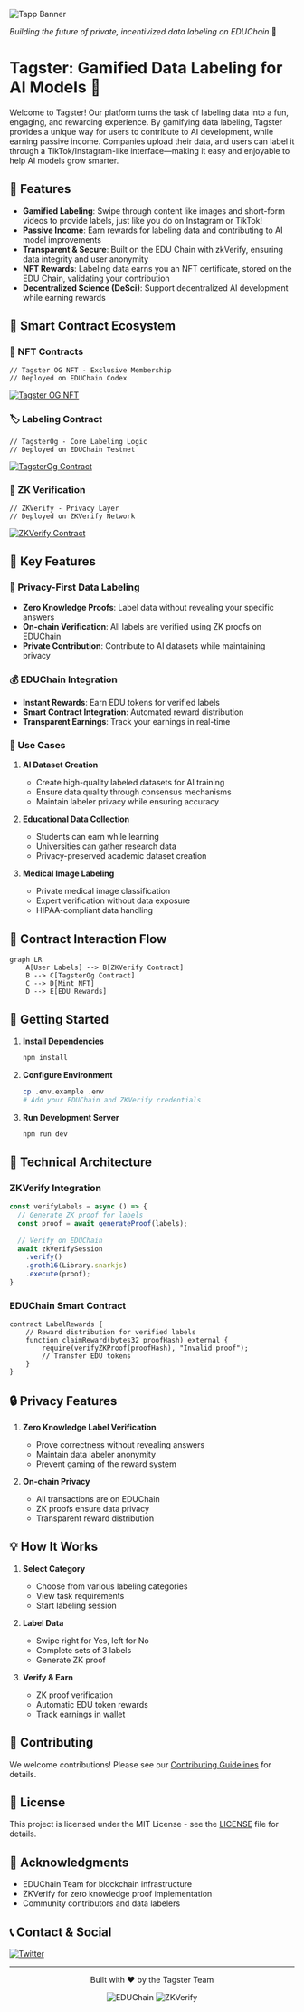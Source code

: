 ![Tapp Banner](public/banner.png)

*Building the future of private, incentivized data labeling on EDUChain* 🚀

# Tagster: Gamified Data Labeling for AI Models 🚀

Welcome to Tagster! Our platform turns the task of labeling data into a fun, engaging, and rewarding experience. By gamifying data labeling, Tagster provides a unique way for users to contribute to AI development, while earning passive income. Companies upload their data, and users can label it through a TikTok/Instagram-like interface—making it easy and enjoyable to help AI models grow smarter.

## 🌟 Features

- **Gamified Labeling**: Swipe through content like images and short-form videos to provide labels, just like you do on Instagram or TikTok!
- **Passive Income**: Earn rewards for labeling data and contributing to AI model improvements
- **Transparent & Secure**: Built on the EDU Chain with zkVerify, ensuring data integrity and user anonymity
- **NFT Rewards**: Labeling data earns you an NFT certificate, stored on the EDU Chain, validating your contribution
- **Decentralized Science (DeSci)**: Support decentralized AI development while earning rewards



## 🔗 Smart Contract Ecosystem

### 🎨 NFT Contracts
```solidity
// Tagster OG NFT - Exclusive Membership
// Deployed on EDUChain Codex
```
[![Tagster OG NFT](https://img.shields.io/badge/View_on_EDUChain-Tagster_OG_NFT-blue)](https://opencampus-codex.blockscout.com/tx/0x22a90467cde1ed901a13eeb620b39982efb5307dc881b89f19addc71785f215c)

### 🏷️ Labeling Contract
```solidity
// TagsterOg - Core Labeling Logic
// Deployed on EDUChain Testnet
```
[![TagsterOg Contract](https://img.shields.io/badge/View_on_EDUChain-TagsterOg_Contract-green)](http://edu-chain-testnet.blockscout.com/tx/0x22a90467cde1ed901a13eeb620b39982efb5307dc881b89f19addc71785f215c)

### 🔐 ZK Verification
```solidity
// ZKVerify - Privacy Layer
// Deployed on ZKVerify Network
```
[![ZKVerify Contract](https://img.shields.io/badge/View_on_ZKVerify-Verification_Contract-purple)](https://zkverify-explorer.zkverify.io/blocks/0x1888fb37288acaabe8b6352459afc99a93684bdef27126d1f5a78cba2fe6ac9d)

## 🌟 Key Features

### 🔐 Privacy-First Data Labeling
- **Zero Knowledge Proofs**: Label data without revealing your specific answers
- **On-chain Verification**: All labels are verified using ZK proofs on EDUChain
- **Private Contribution**: Contribute to AI datasets while maintaining privacy

### 💰 EDUChain Integration
- **Instant Rewards**: Earn EDU tokens for verified labels
- **Smart Contract Integration**: Automated reward distribution
- **Transparent Earnings**: Track your earnings in real-time

### 🎯 Use Cases

1. **AI Dataset Creation**
   - Create high-quality labeled datasets for AI training
   - Ensure data quality through consensus mechanisms
   - Maintain labeler privacy while ensuring accuracy

2. **Educational Data Collection**
   - Students can earn while learning
   - Universities can gather research data
   - Privacy-preserved academic dataset creation

3. **Medical Image Labeling**
   - Private medical image classification
   - Expert verification without data exposure
   - HIPAA-compliant data handling

## 🔄 Contract Interaction Flow

```mermaid
graph LR
    A[User Labels] --> B[ZKVerify Contract]
    B --> C[TagsterOg Contract]
    C --> D[Mint NFT]
    D --> E[EDU Rewards]
```

## 🚀 Getting Started

1. **Install Dependencies**
   ```bash
   npm install
   ```

2. **Configure Environment**
   ```bash
   cp .env.example .env
   # Add your EDUChain and ZKVerify credentials
   ```

3. **Run Development Server**
   ```bash
   npm run dev
   ```

## 🔧 Technical Architecture

### ZKVerify Integration
```typescript
const verifyLabels = async () => {
  // Generate ZK proof for labels
  const proof = await generateProof(labels);
  
  // Verify on EDUChain
  await zkVerifySession
    .verify()
    .groth16(Library.snarkjs)
    .execute(proof);
}
```

### EDUChain Smart Contract
```solidity
contract LabelRewards {
    // Reward distribution for verified labels
    function claimReward(bytes32 proofHash) external {
        require(verifyZKProof(proofHash), "Invalid proof");
        // Transfer EDU tokens
    }
}
```

## 🔒 Privacy Features

1. **Zero Knowledge Label Verification**
   - Prove correctness without revealing answers
   - Maintain data labeler anonymity
   - Prevent gaming of the reward system

2. **On-chain Privacy**
   - All transactions are on EDUChain
   - ZK proofs ensure data privacy
   - Transparent reward distribution

## 💡 How It Works

1. **Select Category**
   - Choose from various labeling categories
   - View task requirements
   - Start labeling session

2. **Label Data**
   - Swipe right for Yes, left for No
   - Complete sets of 3 labels
   - Generate ZK proof

3. **Verify & Earn**
   - ZK proof verification
   - Automatic EDU token rewards
   - Track earnings in wallet


## 🤝 Contributing

We welcome contributions! Please see our [Contributing Guidelines](CONTRIBUTING.md) for details.

## 📄 License

This project is licensed under the MIT License - see the [LICENSE](LICENSE) file for details.

## 🙏 Acknowledgments

- EDUChain Team for blockchain infrastructure
- ZKVerify for zero knowledge proof implementation
- Community contributors and data labelers

## 📞 Contact & Social

[![Twitter](https://img.shields.io/badge/Twitter-@TappEDUChain-blue)](https://twitter.com/imbuddyharshal)


---

<div align="center">

Built with ❤️ by the Tagster Team

![EDUChain](https://img.shields.io/badge/EDUChain-Powered-blue)
![ZKVerify](https://img.shields.io/badge/ZKVerify-Protected-purple)

</div> 
